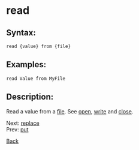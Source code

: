 # read

## Syntax:
`read {value} from {file}`
## Examples:
`read Value from MyFile`

## Description:
Read a value from a [file](file.md). See [open](open.md), [write](write.md) and [close](close.md).

Next: [replace](replace.md)  
Prev: [put](put.md)

[Back](../../README.md)

